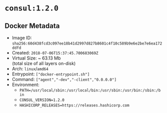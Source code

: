 # `consul:1.2.0`

## Docker Metadata

- Image ID: `sha256:60d438fcd3c097ee18b41d2997d827b8601c4f10c589b9e6e2be7e6ea172ddfd`
- Created: `2018-07-06T15:37:45.700683069Z`
- Virtual Size: ~ 63.13 Mb  
  (total size of all layers on-disk)
- Arch: `linux`/`amd64`
- Entrypoint: `["docker-entrypoint.sh"]`
- Command: `["agent","-dev","-client","0.0.0.0"]`
- Environment:
  - `PATH=/usr/local/sbin:/usr/local/bin:/usr/sbin:/usr/bin:/sbin:/bin`
  - `CONSUL_VERSION=1.2.0`
  - `HASHICORP_RELEASES=https://releases.hashicorp.com`
